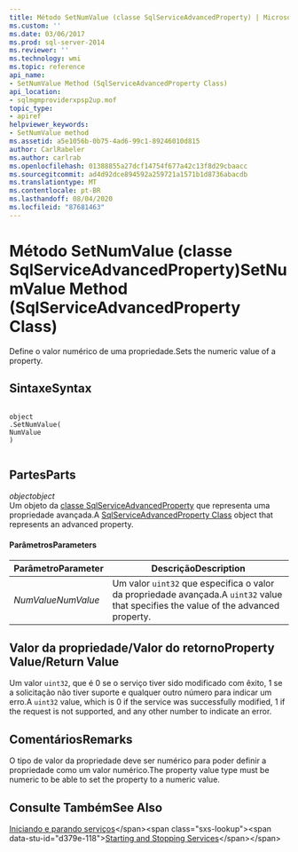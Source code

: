```yaml
---
title: Método SetNumValue (classe SqlServiceAdvancedProperty) | Microsoft Docs
ms.custom: ''
ms.date: 03/06/2017
ms.prod: sql-server-2014
ms.reviewer: ''
ms.technology: wmi
ms.topic: reference
api_name:
- SetNumValue Method (SqlServiceAdvancedProperty Class)
api_location:
- sqlmgmproviderxpsp2up.mof
topic_type:
- apiref
helpviewer_keywords:
- SetNumValue method
ms.assetid: a5e1056b-0b75-4ad6-99c1-89246010d815
author: CarlRabeler
ms.author: carlrab
ms.openlocfilehash: 01388855a27dcf14754f677a42c13f8d29cbaacc
ms.sourcegitcommit: ad4d92dce894592a259721a1571b1d8736abacdb
ms.translationtype: MT
ms.contentlocale: pt-BR
ms.lasthandoff: 08/04/2020
ms.locfileid: "87681463"
---
```

# <a name="setnumvalue-method-sqlserviceadvancedproperty-class"></a><span data-ttu-id="d379e-102">Método SetNumValue (classe SqlServiceAdvancedProperty)</span><span class="sxs-lookup"><span data-stu-id="d379e-102">SetNumValue Method (SqlServiceAdvancedProperty Class)</span></span>
  <span data-ttu-id="d379e-103">Define o valor numérico de uma propriedade.</span><span class="sxs-lookup"><span data-stu-id="d379e-103">Sets the numeric value of a property.</span></span>  
  
## <a name="syntax"></a><span data-ttu-id="d379e-104">Sintaxe</span><span class="sxs-lookup"><span data-stu-id="d379e-104">Syntax</span></span>  
  
```  
  
object  
.SetNumValue(  
NumValue  
)  
  
```  
  
## <a name="parts"></a><span data-ttu-id="d379e-105">Partes</span><span class="sxs-lookup"><span data-stu-id="d379e-105">Parts</span></span>  
 <span data-ttu-id="d379e-106">*object*</span><span class="sxs-lookup"><span data-stu-id="d379e-106">*object*</span></span>  
 <span data-ttu-id="d379e-107">Um objeto da [classe SqlServiceAdvancedProperty](sqlserviceadvancedproperty-class.md) que representa uma propriedade avançada.</span><span class="sxs-lookup"><span data-stu-id="d379e-107">A [SqlServiceAdvancedProperty Class](sqlserviceadvancedproperty-class.md) object that represents an advanced property.</span></span>  
  
#### <a name="parameters"></a><span data-ttu-id="d379e-108">Parâmetros</span><span class="sxs-lookup"><span data-stu-id="d379e-108">Parameters</span></span>  
  
|<span data-ttu-id="d379e-109">Parâmetro</span><span class="sxs-lookup"><span data-stu-id="d379e-109">Parameter</span></span>|<span data-ttu-id="d379e-110">Descrição</span><span class="sxs-lookup"><span data-stu-id="d379e-110">Description</span></span>|  
|---------------|-----------------|  
|<span data-ttu-id="d379e-111">*NumValue*</span><span class="sxs-lookup"><span data-stu-id="d379e-111">*NumValue*</span></span>|<span data-ttu-id="d379e-112">Um valor `uint32` que especifica o valor da propriedade avançada.</span><span class="sxs-lookup"><span data-stu-id="d379e-112">A `uint32` value that specifies the value of the advanced property.</span></span>|  
  
## <a name="property-valuereturn-value"></a><span data-ttu-id="d379e-113">Valor da propriedade/Valor do retorno</span><span class="sxs-lookup"><span data-stu-id="d379e-113">Property Value/Return Value</span></span>  
 <span data-ttu-id="d379e-114">Um valor `uint32`, que é 0 se o serviço tiver sido modificado com êxito, 1 se a solicitação não tiver suporte e qualquer outro número para indicar um erro.</span><span class="sxs-lookup"><span data-stu-id="d379e-114">A `uint32` value, which is 0 if the service was successfully modified, 1 if the request is not supported, and any other number to indicate an error.</span></span>  
  
## <a name="remarks"></a><span data-ttu-id="d379e-115">Comentários</span><span class="sxs-lookup"><span data-stu-id="d379e-115">Remarks</span></span>  
 <span data-ttu-id="d379e-116">O tipo de valor da propriedade deve ser numérico para poder definir a propriedade como um valor numérico.</span><span class="sxs-lookup"><span data-stu-id="d379e-116">The property value type must be numeric to be able to set the property to a numeric value.</span></span>  
  
## <a name="see-also"></a><span data-ttu-id="d379e-117">Consulte Também</span><span class="sxs-lookup"><span data-stu-id="d379e-117">See Also</span></span>  
 <span data-ttu-id="d379e-118">[Iniciando e parando serviços](https://technet.microsoft.com/library/ms174886\(v=sql.105\).aspx)</span><span class="sxs-lookup"><span data-stu-id="d379e-118">[Starting and Stopping Services](https://technet.microsoft.com/library/ms174886\(v=sql.105\).aspx)</span></span>  
  
  
